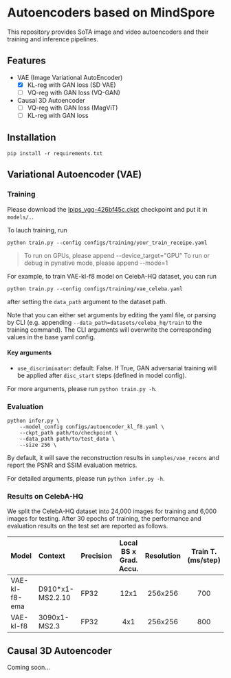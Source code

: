 # Autoencoders based on MindSpore 

This repository provides SoTA image and video autoencoders and their training and inference pipelines.

## Features 
- VAE (Image Variational AutoEncoder)
    - [x] KL-reg with GAN loss (SD VAE)
    - [ ] VQ-reg with GAN loss (VQ-GAN)
- Causal 3D Autoencoder 
    - [ ] VQ-reg with GAN loss (MagViT)
    - [ ] KL-reg with GAN loss 

## Installation

```
pip install -r requirements.txt
```

## Variational Autoencoder (VAE)

### Training

Please download the [lpips_vgg-426bf45c.ckpt](https://download-mindspore.osinfra.cn/toolkits/mindone/autoencoders/lpips_vgg-426bf45c.ckpt) checkpoint and put it in `models/.`. 

To lauch training, run
```
python train.py --config configs/training/your_train_receipe.yaml
```
> To run on GPUs, please append  --device_target="GPU"
> To run or debug in pynative mode, please append  --mode=1


For example, to train VAE-kl-f8 model on CelebA-HQ dataset, you can run
```
python train.py --config configs/training/vae_celeba.yaml
```
after setting the `data_path` argument to the dataset path.

Note that you can either set arguments by editing the yaml file, or parsing by CLI (e.g. appending `--data_path=datasets/celeba_hq/train` to the training command). The CLI arguments will overwrite the corresponding values in the base yaml config.

#### Key arguments

- `use_discriminator`: default: False. If True, GAN adversarial training will be applied after `disc_start` steps (defined in model config). 

For more arguments, please run `python train.py -h`. 

### Evaluation

```
python infer.py \
    --model_config configs/autoencoder_kl_f8.yaml \
    --ckpt_path path/to/checkpoint \
    --data_path path/to/test_data \
    --size 256 \
```
By default, it will save the reconstruction results in `samples/vae_recons` and report the PSNR and SSIM evaluation metrics.

For detailed arguments, please run `python infer.py -h`. 

### Results on CelebA-HQ

We split the CelebA-HQ dataset into 24,000 images for training and 6,000 images for testing. After 30 epochs of training, the performance and evaluation results on the test set are reported as follows.


| Model          |   Context   |  Precision         | Local BS x Grad. Accu.  |   Resolution  |  Train T. (ms/step)  |  Train FPS  |   PSNR &#8593    | SSIM   &#8593  |
|:---------------|:---------------|:--------------|:-----------------------:|:----------:|:------------:|:----------------:|:----------------:|:----------------:|
| VAE-kl-f8-ema    |    D910\*x1-MS2.2.10       |      FP32   |      12x1    |    256x256  |    700      |  17.14   |   31.97    |  0.89    |
| VAE-kl-f8    |    3090x1-MS2.3       |      FP32   |      4x1    |    256x256  | 800      |  17.14   |    32.37   |  0.90    |


<!-- TODO: attach results
Here are some visualization on the reconstruction results.
-->

## Causal 3D Autoencoder 

Coming soon...
